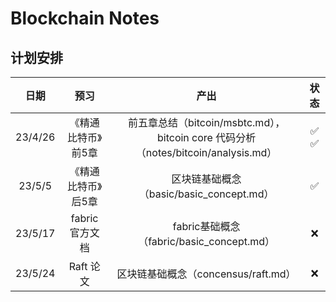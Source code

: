 # Blockchain Notes

## 计划安排

|     日期|            预习|                                                                                  产出|      状态|
| :----: | :-------------:| :----------------------------------------------------------------------------------:|:--------:|
| 23/4/26|《精通比特币》前5章| 前五章总结（bitcoin/msbtc.md），bitcoin core 代码分析（notes/bitcoin/analysis.md）| ✅  ✅|
| 23/5/5 |《精通比特币》后5章| 区块链基础概念（basic/basic_concept.md）| ✅ |
| 23/5/17 | fabric 官方文档 | fabric基础概念（fabric/basic_concept.md）| ❌ |
| 23/5/24 |Raft 论文| 区块链基础概念（concensus/raft.md）| ❌ |
